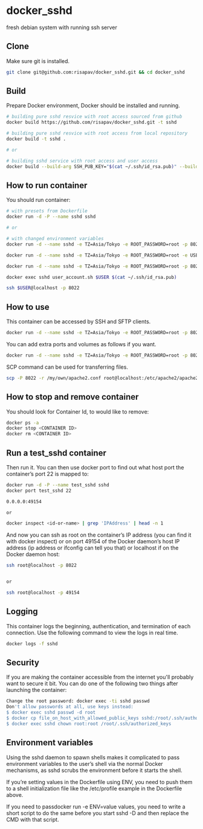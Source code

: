 # docker_sshd
fresh debian system with running ssh server

## Clone

Make sure git is installed.
```sh
git clone git@github.com:risapav/docker_sshd.git && cd docker_sshd
```

## Build

Prepare Docker environment, Docker should be installed and running.

```sh
# building pure sshd resvice with root access sourced from github
docker build https://github.com/risapav/docker_sshd.git -t sshd

# building pure sshd resvice with root access from local repository
docker build -t sshd .

# or

# building sshd service with root access and user access
docker build --build-arg SSH_PUB_KEY="$(cat ~/.ssh/id_rsa.pub)" --build-arg USERNAME=$USER -t sshd .
```

## How to run container

You should run container:
    
```sh    
# with presets from Dockerfile
docker run -d -P --name sshd sshd

# or

# with changed environment variables
docker run -d --name sshd -e TZ=Asia/Tokyo -e ROOT_PASSWORD=root -p 8022:22 sshd

docker run -d --name sshd -e TZ=Asia/Tokyo -e ROOT_PASSWORD=root -e USER_PASSWORD=$USER -p 8022:22 sshd
```

```sh    
docker run -d --name sshd -e TZ=Asia/Tokyo -e ROOT_PASSWORD=root -p 8022:22 sshd

docker exec sshd user_account.sh $USER $(cat ~/.ssh/id_rsa.pub)

ssh $USER@localhost -p 8022
```

## How to use

This container can be accessed by SSH and SFTP clients.

```sh 
docker run -d --name sshd -e TZ=Asia/Tokyo -e ROOT_PASSWORD=root -p 8022:22 sshd
```

You can add extra ports and volumes as follows if you want.

```sh 
docker run -d --name sshd -e TZ=Asia/Tokyo -e ROOT_PASSWORD=root -p 8022:22 -p 8080:80 -v /my/own/datadir:/var/www/html sshd
```

SCP command can be used for transferring files.

```sh 
scp -P 8022 -r /my/own/apache2.conf root@localhost:/etc/apache2/apache2.conf
```

## How to stop and remove container

You should look for Container Id, to would like to remove:
 
```sh    
docker ps -a
docker stop <CONTAINER ID>
docker rm <CONTAINER ID>
```

## Run a test_sshd container

Then run it. You can then use docker port to find out what host port the container’s port 22 is mapped to:

```sh
docker run -d -P --name test_sshd sshd
docker port test_sshd 22

0.0.0.0:49154

or 

docker inspect <id-or-name> | grep 'IPAddress' | head -n 1
```

And now you can ssh as root on the container’s IP address (you can find it with docker inspect) or on port 49154 of the Docker daemon’s host IP address (ip address or ifconfig can tell you that) or localhost if on the Docker daemon host:

```sh
ssh root@localhost -p 8022


or

ssh root@localhost -p 49154
```

## Logging

This container logs the beginning, authentication, and termination of each connection.
Use the following command to view the logs in real time.

```sh
docker logs -f sshd
```

## Security

If you are making the container accessible from the internet you'll probably want to secure it bit. You can do one of the following two things after launching the container:

```sh
Change the root password: docker exec -ti sshd passwd
Don't allow passwords at all, use keys instead:
$ docker exec sshd passwd -d root
$ docker cp file_on_host_with_allowed_public_keys sshd:/root/.ssh/authorized_keys
$ docker exec sshd chown root:root /root/.ssh/authorized_keys
```

## Environment variables

Using the sshd daemon to spawn shells makes it complicated to pass environment variables to the user’s shell via the normal Docker mechanisms, as sshd scrubs the environment before it starts the shell.

If you’re setting values in the Dockerfile using ENV, you need to push them to a shell initialization file like the /etc/profile example in the Dockerfile above.

If you need to passdocker run -e ENV=value values, you need to write a short script to do the same before you start sshd -D and then replace the CMD with that script.

